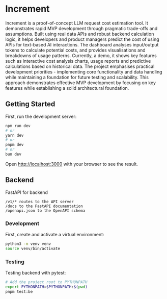 # Increment

Increment is a proof-of-concept LLM request cost estimation tool. It demonstrates rapid MVP development through pragmatic trade-offs and assumptions. Built using real data APIs and robust backend calculation logic, it helps developers and product managers predict the cost of using APIs for text-based AI interactions. The dashboard analyses input/output tokens to calculate potential costs, and provides visualisations and breakdowns of usage patterns. Currently, a demo, it shows key features such as interactive cost analysis charts, usage reports and predictive calculations based on historical data. The project emphasises practical development priorities - implementing core functionality and data handling while maintaining a foundation for future testing and scalability. This approach demonstrates effective MVP development by focusing on key features while establishing a solid architectural foundation.

## Getting Started

First, run the development server:

```bash
npm run dev
# or
yarn dev
# or
pnpm dev
# or
bun dev
```
Open [http://localhost:3000](http://localhost:3000) with your browser to see the result.

## Backend
FastAPI for backend

```
/v1/* routes to the API server
/docs to the FastAPI documentation
/openapi.json to the OpenAPI schema
```

### Development
First, create and activate a virtual environment:

```bash
python3 -m venv venv
source venv/bin/activate
```

### Testing
Testing backend with pytest:

```bash
# Add the project root to PYTHONPATH
export PYTHONPATH=$PYTHONPATH:$(pwd)
pnpm test:be
```
